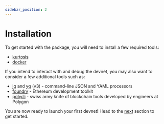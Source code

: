 ```yaml
---
sidebar_position: 2
---
```


# Installation

To get started with the package, you will need to install a few required tools:

- [kurtosis](https://github.com/kurtosis-tech/kurtosis)
- [docker](https://docs.docker.com/)

If you intend to interact with and debug the devnet, you may also want to consider a few additional tools such as:

- [jq](https://github.com/jqlang/jq)  and [yq](https://pypi.org/project/yq/) (v3) - command-line JSON and YAML processors
- [foundry](https://github.com/foundry-rs/foundry) - Ethereum development toolkit
- [polycli](https://github.com/0xPolygon/polygon-cli) - swiss army knife of blockchain tools developed by engineers at Polygon

You are now ready to launch your first devnet! Head to the [next](./getting-started.md) section to get started.
